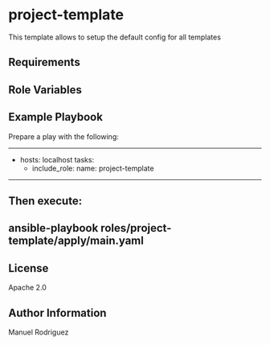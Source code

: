 project-template
=========

This template allows to setup the default config for all templates

Requirements
------------

Role Variables
--------------

Example Playbook
----------------

Prepare a play with the following:

---
- hosts: localhost
  tasks:
    - include_role:
        name: project-template
---

Then execute: 
----
ansible-playbook roles/project-template/apply/main.yaml
----

License
-------

Apache 2.0

Author Information
------------------

Manuel Rodriguez
